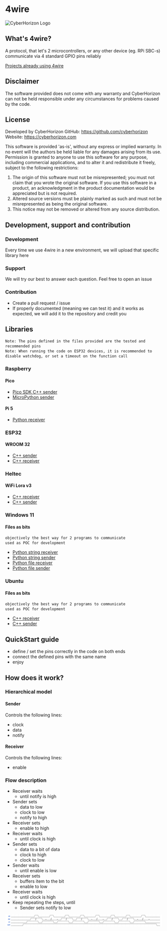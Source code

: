 ﻿# 4wire

<img src="https://cyberhorizon.hu/logoonbg.png" alt="CyberHorizon Logo" width="200">

## What's 4wire?

A protocol, that let's 2 microcontrollers, or any other device (eg. RPi SBC-s) communicate via 4 standard GPIO pins reliably

[Projects already using 4wire](references.md)

## Disclaimer

The software provided does not come with any warranty and CyberHorizon can not be held responsible under any circumstances for problems caused by the code.

## License

Developed by CyberHorizon
GitHub: https://github.com/cyberhorizon
Website: https://cyberhorizon.com

This software is provided 'as-is', without any express or implied warranty.
In no event will the authors be held liable for any damages arising from its use.
Permission is granted to anyone to use this software for any purpose,
including commercial applications, and to alter it and redistribute it freely,
subject to the following restrictions:

1. The origin of this software must not be misrepresented; you must not claim
   that you wrote the original software. If you use this software in a product,
   an acknowledgment in the product documentation would be appreciated but is not required.
2. Altered source versions must be plainly marked as such and must not be misrepresented
   as being the original software.
3. This notice may not be removed or altered from any source distribution.


## Development, support and contribution

### Development

Every time we use 4wire in a new environment, we will upload that specific library here

### Support

We will try our best to answer each question. Feel free to open an issue

### Contribution

- Create a pull request / issue
- If properly documented (meaning we can test it) and it works as expected, we will add it to the repository and credit you

## Libraries
```
Note: The pins defined in the files provided are the tested and recommended pins
Note: When running the code on ESP32 devices, it is recommended to disable watchdog, or set a timeout on the function call
```
### Raspberry

#### Pico

- [Pico SDK C++ sender](sources/rpi_pico_pico_sdk_sender.cpp)
- [MicroPython sender](sources/rpi_pico_micropython_sender.py)

#### Pi 5
- [Python receiver](sources/rpi_5_receiver.py)

### ESP32

#### WROOM 32

- [C++ sender](sources/esp32_wroom32_sender.cpp)
- [C++ receiver](sources/esp32_wroom32_receiver.cpp)

### Heltec

#### WiFi Lora v3

- [C++ receiver](sources/heltec_wifi_lora_v3_receiver.cpp)
- [C++ sender](sources/heltec_wifi_lora_v3_sender.cpp)

### Windows 11

#### Files as bits 

```
objectively the best way for 2 programs to communicate
used as POC for development
```

- [Python string receiver](sources/win11_file_receiver.py)
- [Python string sender](sources/win11_file_sender.py)
- [Python file receiver](sources/win11_binary_receiver.py)
- [Python file sender](sources/win11_binary_sender.py)

### Ubuntu

#### Files as bits 

```
objectively the best way for 2 programs to communicate
used as POC for development
```

- [C++ receiver](sources/ubuntu_file_receiver.cpp)
- [C++ sender](sources/ubuntu_file_sender.cpp)

## QuickStart guide

- define / set the pins correctly in the code on both ends
- connect the defined pins with the same name
- enjoy


## How does it work?

### Hierarchical model

#### Sender

Controls the following lines:
- clock
- data
- notify

#### Receiver

Controls the following lines:
- enable

### Flow description

- Receiver waits
  - until notify is high
- Sender sets
  - data to low
  - clock to low
  - notify to high
- Receiver sets
  - enable to high
- Receiver waits
  - until clock is high
- Sender sets
  - data to a bit of data
  - clock to high
  - clock to low
- Sender waits
  - until enable is low
- Receiver sets
  - buffers item to the bit
  - enable to low
- Receiver waits
  - until clock is high
- Keep repeating the steps, until
  - Sender sets notify to low


![Protocol Image](4wire.png)

